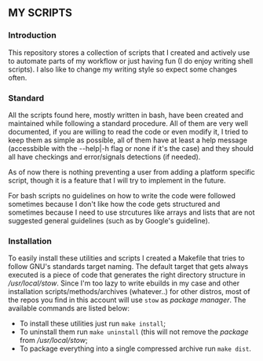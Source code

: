 MY SCRIPTS
----------

### Introduction
This repository stores a collection of scripts that I created and actively use
to automate parts of my workflow or just having fun (I do enjoy writing shell
scripts). I also like to change my writing style so expect some changes often.

### Standard
All the scripts found here, mostly written in bash, have been created and
maintained while following a standard procedure. All of them are very well
documented, if you are willing to read the code or even modify it, I tried to
keep them as simple as possible, all of them have at least a help message
(accessbible with the --help|-h flag or none if it's the case) and they should
all have checkings and error/signals detections (if needed).

As of now there is nothing preventing a user from adding a platform specific
script, though it is a feature that I will try to implement in the future.

For bash scripts no guidelines on how to write the code were followed sometimes
because I don't like how the code gets structured and sometimes because I need
to use strcutures like arrays and lists that are not suggested general
guidelines (such as by Google's guideline).

### Installation
To easily install these utilities and scripts I created a Makefile that tries to
follow GNU's standards target naming. The default target that gets always
executed is a piece of code that generates the right directory structure in
*/usr/local/stow*. Since I'm too lazy to write ebuilds in my case and other
installation scripts/methods/archives (whatever..) for other distros, most of
the repos you find in this account will use `stow` as *package manager*.
The available commands are listed below:
  - To install these utilities just run `make install`;
  - To uninstall them run `make uninstall` (this will not remove the *package*
  from */usr/local/stow*;
  - To package everything into a single compressed archive run `make dist`.
